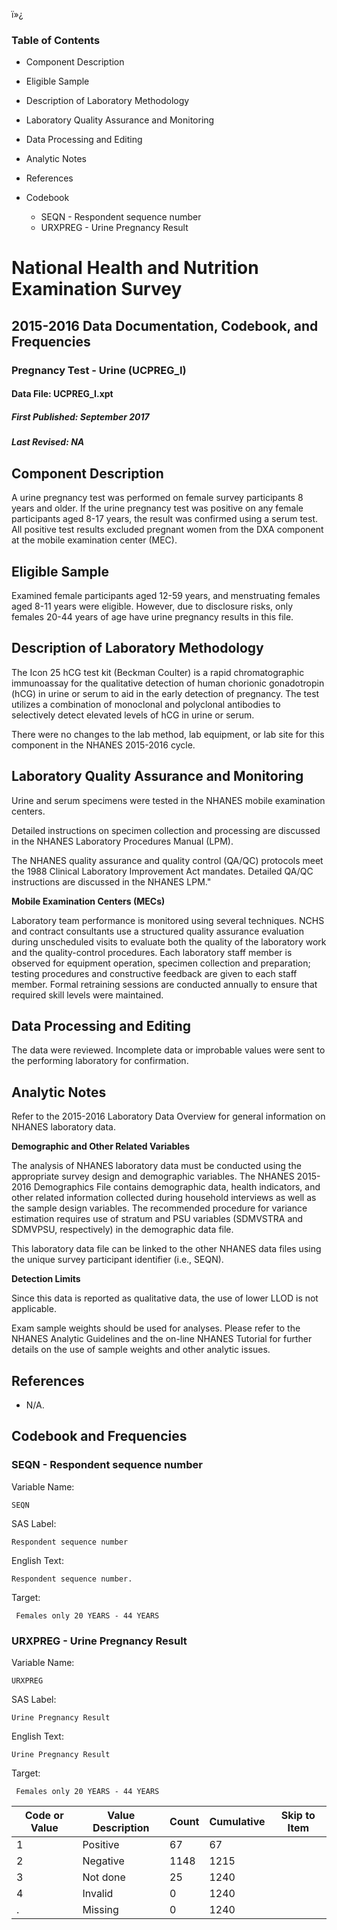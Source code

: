 ï»¿

### Table of Contents

  * Component Description
  * Eligible Sample
  * Description of Laboratory Methodology
  * Laboratory Quality Assurance and Monitoring
  * Data Processing and Editing
  * Analytic Notes
  * References
  * Codebook

    * SEQN - Respondent sequence number
    * URXPREG - Urine Pregnancy Result

# National Health and Nutrition Examination Survey

## 2015-2016 Data Documentation, Codebook, and Frequencies

### Pregnancy Test - Urine (UCPREG_I)

####  Data File: UCPREG_I.xpt

#####  First Published: September 2017

#####  Last Revised: NA

## Component Description

A urine pregnancy test was performed on female survey participants 8 years and
older. If the urine pregnancy test was positive on any female participants
aged 8-17 years, the result was confirmed using a serum test. All positive
test results excluded pregnant women from the DXA component at the mobile
examination center (MEC).

## Eligible Sample

Examined female participants aged 12-59 years, and menstruating females aged
8-11 years were eligible. However, due to disclosure risks, only females 20-44
years of age have urine pregnancy results in this file.

## Description of Laboratory Methodology

The Icon 25 hCG test kit (Beckman Coulter) is a rapid chromatographic
immunoassay for the qualitative detection of human chorionic gonadotropin
(hCG) in urine or serum to aid in the early detection of pregnancy. The test
utilizes a combination of monoclonal and polyclonal antibodies to selectively
detect elevated levels of hCG in urine or serum.  
  
There were no changes to the lab method, lab equipment, or lab site for this
component in the NHANES 2015-2016 cycle.  

## Laboratory Quality Assurance and Monitoring

Urine and serum specimens were tested in the NHANES mobile examination
centers.  
  
Detailed instructions on specimen collection and processing are discussed in
the NHANES Laboratory Procedures Manual (LPM).  
  
The NHANES quality assurance and quality control (QA/QC) protocols meet the
1988 Clinical Laboratory Improvement Act mandates. Detailed QA/QC instructions
are discussed in the NHANES LPM."  
  
**Mobile Examination Centers (MECs)**  
  
Laboratory team performance is monitored using several techniques. NCHS and
contract consultants use a structured quality assurance evaluation during
unscheduled visits to evaluate both the quality of the laboratory work and the
quality-control procedures. Each laboratory staff member is observed for
equipment operation, specimen collection and preparation; testing procedures
and constructive feedback are given to each staff member. Formal retraining
sessions are conducted annually to ensure that required skill levels were
maintained.  

## Data Processing and Editing

The data were reviewed. Incomplete data or improbable values were sent to the
performing laboratory for confirmation.

## Analytic Notes

Refer to the 2015-2016 Laboratory Data Overview for general information on
NHANES laboratory data.

**Demographic and Other Related Variables**  

The analysis of NHANES laboratory data must be conducted using the appropriate
survey design and demographic variables. The NHANES 2015-2016 Demographics
File contains demographic data, health indicators, and other related
information collected during household interviews as well as the sample design
variables. The recommended procedure for variance estimation requires use of
stratum and PSU variables (SDMVSTRA and SDMVPSU, respectively) in the
demographic data file.  

This laboratory data file can be linked to the other NHANES data files using
the unique survey participant identifier (i.e., SEQN).  

**Detection Limits**  

Since this data is reported as qualitative data, the use of lower LLOD is not
applicable.  

Exam sample weights should be used for analyses. Please refer to the NHANES
Analytic Guidelines and the on-line NHANES Tutorial for further details on the
use of sample weights and other analytic issues.  

## References

  * N/A.

## Codebook and Frequencies

### SEQN - Respondent sequence number

Variable Name:

    SEQN
SAS Label:

    Respondent sequence number
English Text:

    Respondent sequence number.
Target:

     Females only 20 YEARS - 44 YEARS

### URXPREG - Urine Pregnancy Result

Variable Name:

    URXPREG 
SAS Label:

    Urine Pregnancy Result
English Text:

    Urine Pregnancy Result
Target:

     Females only 20 YEARS - 44 YEARS
Code or Value | Value Description | Count | Cumulative | Skip to Item  
---|---|---|---|---  
1 | Positive | 67 | 67 |   
2 | Negative | 1148 | 1215 |   
3 | Not done | 25 | 1240 |   
4 | Invalid | 0 | 1240 |   
. | Missing | 0 | 1240 | 

